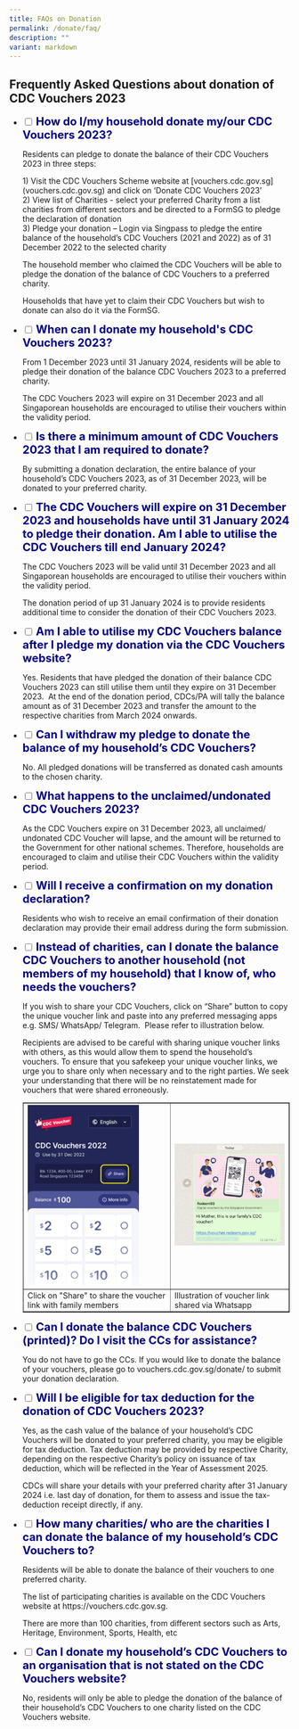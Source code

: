 ```yaml
---
title: FAQs on Donation
permalink: /donate/faq/
description: ""
variant: markdown
---
```

## Frequently Asked Questions about donation of CDC Vouchers 2023

<ul class="jekyllcodex_accordion">
  <li>
    <input type="checkbox" id="accordion1">
    <label for="accordion1"><span style="font-weight: 700; font-size: 20px; font-style: normal; color:#000080">How do I/my household donate my/our CDC Vouchers 2023?</span></label>
    <div>
			<p>Residents can pledge to donate the balance of their CDC Vouchers 2023 in three steps: </p>
			<p>
1) Visit the CDC Vouchers Scheme website at [vouchers.cdc.gov.sg](vouchers.cdc.gov.sg) and click on ‘Donate CDC Vouchers 2023’ <br>
2) View list of Charities - select your preferred Charity from a list charities from different sectors and be directed to a FormSG to pledge the declaration of donation<br> 
3) Pledge your donation – Login via Singpass to pledge the entire balance of the household’s CDC Vouchers (2021 and 2022) as of 31 December 2022 to the selected charity</p>
<p>
The household member who claimed the CDC Vouchers will be able to pledge the donation of the balance of CDC Vouchers to a preferred charity.</p>
<p>
Households that have yet to claim their CDC Vouchers but wish to donate can also do it via the FormSG.</p>
		</div>
	</li>  
  <li>
    <input type="checkbox" id="accordion2">
    <label for="accordion2"><span style="font-weight: 700; font-size: 20px; font-style: normal; color:#000080">When can I donate my household's CDC Vouchers 2023?</span></label>
    <div>
      <p> From 1 December 2023 until 31 January 2024, residents will be able to pledge their donation of the balance CDC Vouchers 2023 to a preferred charity.</p>
<p>
The CDC Vouchers 2023 will expire on 31 December 2023 and all Singaporean households are encouraged to utilise their vouchers within the validity period.
			</p>
    </div>
  </li>
  <li>
    <input type="checkbox" id="accordion3">
    <label for="accordion3"><span style="font-weight: 700; font-size: 20px; font-style: normal; color:#000080">Is there a minimum amount of CDC Vouchers 2023 that I am required to donate?</span></label>
    <div>
      <p>
				By submitting a donation declaration, the entire balance of your household’s CDC Vouchers 2023, as of 31 December 2023, will be donated to your preferred charity.</p>
    </div>
  </li>
  <li>
    <input type="checkbox" id="accordion4">
    <label for="accordion4"><span style="font-weight: 700; font-size: 20px; font-style: normal; color:#000080">The CDC Vouchers will expire on 31 December 2023 and households have until 31 January 2024 to pledge their donation. Am I able to utilise the CDC Vouchers till end January 2024?</span></label>
    <div>
			<p>The CDC Vouchers 2023 will be valid until 31 December 2023 and all Singaporean households are encouraged to utilise their vouchers within the validity period.</p>
<p>
The donation period of up 31 January 2024 is to provide residents additional time to consider the donation of their CDC Vouchers 2023.</p>
    </div>
  </li>
      <li>
    <input type="checkbox" id="accordion5">
    <label for="accordion5"><span style="font-weight: 700; font-size: 20px; font-style: normal; color:#000080">Am I able to utilise my CDC Vouchers balance after I pledge my donation via the CDC Vouchers website?</span></label>
    <div>
 			<p>Yes. Residents that have pledged the donation of their balance CDC Vouchers 2023 can still utilise them until they expire on 31 December 2023. &nbsp;At the end of the donation period, CDCs/PA will tally the balance amount as of 31 December 2023 and transfer the amount to the respective charities from March 2024 onwards. 
			</p>		
	    </div>
  </li>
<li>
    <input type="checkbox" id="accordion6">
    <label for="accordion6"><span style="font-weight: 700; font-size: 20px; font-style: normal; color:#000080">Can I withdraw my pledge to donate the balance of my household’s CDC Vouchers? </span></label>
    <div>
 			<p>No. All pledged donations will be transferred as donated cash amounts to the chosen charity.</p>
	</div>
  </li>
<li>
    <input type="checkbox" id="accordion7">
    <label for="accordion7"><span style="font-weight: 700; font-size: 20px; font-style: normal; color:#000080">What happens to the unclaimed/undonated CDC Vouchers 2023?  </span></label>
    <div>
 			<p>As the CDC Vouchers expire on 31 December 2023, all unclaimed/ undonated CDC Voucher will lapse, and the amount will be returned to the Government for other national schemes. Therefore, households are encouraged to claim and utilise their CDC Vouchers within the validity period.</p>
	</div>
  </li>
	<li>
    <input type="checkbox" id="accordion8">
    <label for="accordion8"><span style="font-weight: 700; font-size: 20px; font-style: normal; color:#000080">Will I receive a confirmation on my donation declaration? </span></label>
    <div>
 			<p>Residents who wish to receive an email confirmation of their donation declaration may provide their email address during the form submission.</p>
	</div>
  </li>
	<li>
    <input type="checkbox" id="accordion9">
    <label for="accordion9"><span style="font-weight: 700; font-size: 20px; font-style: normal; color:#000080">Instead of charities, can I donate the balance CDC Vouchers to another household (not members of my household) that I know of, who needs the vouchers?  </span></label>
    <div>
 			<p>If you wish to share your CDC Vouchers, click on “Share” button to copy the unique voucher link and paste into any preferred messaging apps e.g. SMS/ WhatsApp/ Telegram. &nbsp;Please refer to illustration below.</p>
			<p>Recipients are advised to be careful with sharing unique voucher links with others, as this would allow them to spend the household’s vouchers.  To ensure that you safekeep your unique voucher links, we urge you to share only when necessary and to the right parties.  We seek your understanding that there will be no reinstatement made for vouchers that were shared erroneously.</p>
				<p>				
			<table border="1" cellspacing="0" cellpadding="0">
<tbody>
<tr>
<td>
	<img src="/images/residents/Share%20with%20Household.jpg" alt="Screenshot of Share My Vouchers" style="width:200px !important;">
</td>
<td>
	<img src="/images/residents/faq5b2.png" alt="Illustration of voucher link shared via Whatsapp" style="width:300px !important;">	
	</td>
</tr>
		<tr>
<td>Click on "Share" to share the voucher link with family members</td>
<td>Illustration of voucher link shared via Whatsapp</td>
</tr>
</tbody>
</table>
			</p>		
	</div>
  </li>
	<li>
    <input type="checkbox" id="accordion10">
    <label for="accordion10"><span style="font-weight: 700; font-size: 20px; font-style: normal; color:#000080">Can I donate the balance CDC Vouchers (printed)? Do I visit the CCs for assistance? </span></label>
    <div>
 			<p>You do not have to go the CCs. If you would like to donate the balance of your vouchers, please go to vouchers.cdc.gov.sg/donate/ to submit your donation declaration.</p>
	</div>
  </li>
	<li>
    <input type="checkbox" id="accordion11">
    <label for="accordion11"><span style="font-weight: 700; font-size: 20px; font-style: normal; color:#000080">Will I be eligible for tax deduction for the donation of CDC Vouchers 2023? </span></label>
    <div>
 			<p>Yes, as the cash value of the balance of your household’s CDC Vouchers will be donated to your preferred charity, you may be eligible for tax deduction. Tax deduction may be provided by respective Charity, depending on the respective Charity’s policy on issuance of tax deduction, which will be reflected in the Year of Assessment 2025.</p>
			<p>
CDCs will share your details with your preferred charity after 31 January 2024 i.e. last day of donation, for them to assess and issue the tax-deduction receipt directly, if any.
</p>
	</div>
  </li>
	<li>
    <input type="checkbox" id="accordion12">
    <label for="accordion12"><span style="font-weight: 700; font-size: 20px; font-style: normal; color:#000080">How many charities/ who are the charities I can donate the balance of my household’s CDC Vouchers to? </span></label>
    <div>
			<p>Residents will be able to donate the balance of their vouchers to one preferred charity.</p>
			<p>
The list of participating charities is available on the CDC Vouchers website at https://vouchers.cdc.gov.sg.</p>
			<p>There are more than 100 charities, from different sectors such as Arts, Heritage, Environment, Sports, Health, etc
</p>
	</div>
  </li>
	<li>
    <input type="checkbox" id="accordion13">
    <label for="accordion13"><span style="font-weight: 700; font-size: 20px; font-style: normal; color:#000080">Can I donate my household’s CDC Vouchers to an organisation that is not stated on the CDC Vouchers website?  </span></label>
    <div>
			<p>No, residents will only be able to pledge the donation of the balance of their household’s CDC Vouchers to one charity listed on the CDC Vouchers website.</p>
			</div>
  </li>
	</ul>